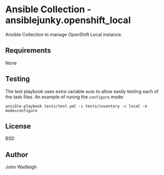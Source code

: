 # Ansible Collection - ansiblejunky.openshift_local

Ansible Collection to manage OpenShift Local instance.

## Requirements

None

## Testing

The test playbook uses extra variable `mode` to allow easily testing each of the task files. An example of runing the `configure` mode:

```shell
ansible-playbook tests/test.yml -i tests/inventory -c local -e mode=configure
```

## License

BSD

## Author

John Wadleigh
